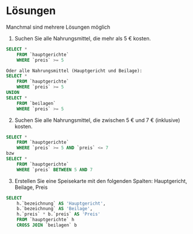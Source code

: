 # Lösungen
Manchmal sind mehrere Lösungen möglich

1. Suchen Sie alle Nahrungsmittel, die mehr als 5 € kosten.
```SQL
SELECT *
    FROM `hauptgerichte`
    WHERE `preis` >= 5

Oder alle Nahrungsmittel (Hauptgericht und Beilage):
SELECT *
    FROM `hauptgerichte`
    WHERE `preis` >= 5
UNION
SELECT *
    FROM `beilagen`
    WHERE `preis` >= 5
```

2. Suchen Sie alle Nahrungsmittel, die zwischen 5 € und 7 € (inklusive) kosten.
```SQL
SELECT *
    FROM `hauptgerichte`
    WHERE `preis` >= 5 AND `preis` <= 7
bzw
SELECT *
    FROM `hauptgerichte`
    WHERE `preis` BETWEEN 5 AND 7
```

3. Erstellen Sie eine Speisekarte mit den folgenden Spalten: Hauptgericht, Beilage, Preis
```SQL
SELECT
    h.`bezeichnung` AS 'Hauptgericht',
    b.`bezeichnung` AS 'Beilage',
    h.`preis` * b.`preis` AS 'Preis'
    FROM `hauptgerichte` h
    CROSS JOIN `beilagen` b
```
